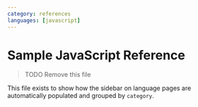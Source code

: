 ```yaml
---
category: references
languages: [javascript]
---
```


# Sample JavaScript Reference

> TODO Remove this file

This file exists to show how the sidebar on language pages are automatically populated and grouped by `category`.
